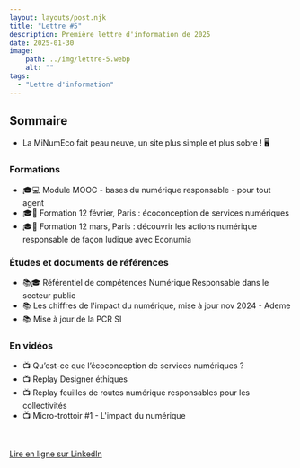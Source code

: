 ```yaml
---
layout: layouts/post.njk
title: "Lettre #5"
description: Première lettre d'information de 2025
date: 2025-01-30
image:
    path: ../img/lettre-5.webp
    alt: ""
tags:
  - "Lettre d'information"
---
```


## Sommaire 

* La MiNumEco fait peau neuve, un site plus simple et plus sobre ! 🖥️

### Formations 
* 🎓💻 Module MOOC - bases du numérique responsable - pour tout agent
* 🎓🏫 Formation 12 février, Paris : écoconception de services numériques
* 🎓🎲 Formation 12 mars, Paris : découvrir les actions numérique responsable de façon ludique avec Econumia 

### Études et documents de références 
* 📚🎓 Référentiel de compétences Numérique Responsable dans le secteur public
* 📚 Les chiffres de l'impact du numérique, mise à jour nov 2024 - Ademe
* 📚 Mise à jour de la PCR SI 

### En vidéos
* 📺 Qu’est-ce que l’écoconception de services numériques ?
* 📺 Replay Designer éthiques
* 📺 Replay feuilles de routes numérique responsables pour les collectivités
* 📺 Micro-trottoir #1 - L'impact du numérique 

</br>

<a href="https://www.linkedin.com/pulse/5-la-lettre-de-minumeco-mission-interministerielle-numeriq-anz3e/?trackingId=HUDL%2BgxwSki0Zza%2BnPuCLw%3D%3D" class="fr-btn">Lire en ligne sur LinkedIn</a>
